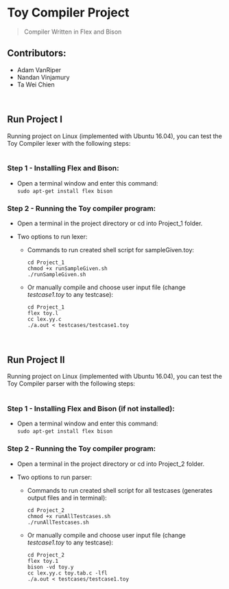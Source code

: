 # Toy Compiler Project
> Compiler Written in Flex and Bison

## Contributors:

* Adam VanRiper  
* Nandan Vinjamury  
* Ta Wei Chien  
<br/>

## Run Project I

Running project on Linux (implemented with Ubuntu 16.04), you can test the Toy Compiler lexer with the following steps:<br/>
<br/>
### Step 1 - Installing Flex and Bison:<br/>
* Open a terminal window and enter this command:<br/>
```sudo apt-get install flex bison``` <br/>
### Step 2 - Running the Toy compiler program:
*  Open a terminal in the project directory or cd into Project_1 folder. <br/>
* Two options to run lexer:

    * Commands to run created shell script for sampleGiven.toy:<br/>
        ```
        cd Project_1
        chmod +x runSampleGiven.sh
        ./runSampleGiven.sh
        ```

    * Or manually compile and choose user input file (change *testcase1.toy* to any testcase):

        ```
        cd Project_1
        flex toy.l
        cc lex.yy.c
        ./a.out < testcases/testcase1.toy
        ```
<br/>  

## Run Project II
Running project on Linux (implemented with Ubuntu 16.04), you can test the Toy Compiler parser with the following steps:<br/>
<br/>
### Step 1 - Installing Flex and Bison (if not installed):<br/>
* Open a terminal window and enter this command:<br/>
```sudo apt-get install flex bison``` <br/>
### Step 2 - Running the Toy compiler program:
*  Open a terminal in the project directory or cd into Project_2 folder. <br/>
* Two options to run parser:

    * Commands to run created shell script for all testcases (generates output files and in terminal):<br/>
        ```
        cd Project_2
        chmod +x runAllTestcases.sh
        ./runAllTestcases.sh
        ```

    * Or manually compile and choose user input file (change *testcase1.toy* to any testcase):

        ```
        cd Project_2
        flex toy.1
        bison -vd toy.y
        cc lex.yy.c toy.tab.c -lfl
        ./a.out < testcases/testcase1.toy
        ```
